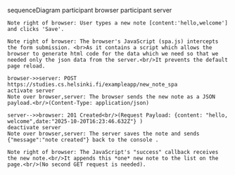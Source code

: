 sequenceDiagram
    participant browser
    participant server

    Note right of browser: User types a new note [content:'hello,welcome'] and clicks 'Save'.

    Note right of browser: The browser's JavaScript (spa.js) intercepts the form submission. <br>As it contains a script which allows the browser to generate html code for the data which we need so that we needed only the json data from the server.<br/>It prevents the default page reload.

    browser->>server: POST https://studies.cs.helsinki.fi/exampleapp/new_note_spa
    activate server
    Note over browser,server: The browser sends the new note as a JSON payload.<br/>(Content-Type: application/json)

    server-->>browser: 201 Created<br/>(Request Payload: {content: "hello, welcome",date:"2025-10-20T16:23:46.632Z"} )
    deactivate server
    Note over browser,server: The server saves the note and sends {"message":"note created"} back to the console .
    
    Note right of browser: The JavaScript's "success" callback receives the new note.<br/>It appends this *one* new note to the list on the page.<br/>(No second GET request is needed).
